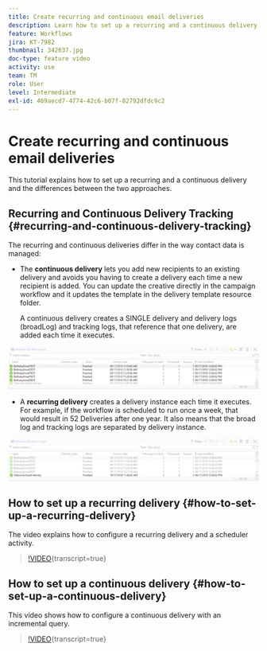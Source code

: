 ```yaml
---
title: Create recurring and continuous email deliveries
description: Learn how to set up a recurring and a continuous delivery and understand the differences between the two approaches.
feature: Workflows
jira: KT-7982
thumbnail: 342637.jpg
doc-type: feature video
activity: use
team: TM
role: User
level: Intermediate
exl-id: 469aecd7-4774-42c6-b07f-82792dfdc9c2
---
```

# Create recurring and continuous email deliveries

This tutorial explains how to set up a recurring and a continuous delivery and the differences between the two approaches.  

## Recurring and Continuous Delivery Tracking {#recurring-and-continuous-delivery-tracking}

The recurring and continuous deliveries differ in the way contact data is managed:

* The **continuous delivery** lets you add new recipients to an existing delivery and avoids you having to create a delivery each time a new recipient is added. You can update the creative directly in the campaign workflow and it updates the template in the delivery template resource folder.  
  
  A continuous delivery creates a SINGLE delivery and delivery logs (broadLog) and tracking logs, that reference that one delivery, are added each time it executes.

![Continuous Delivery](/help/assets/delivery_continuous.jpg)

* A **recurring delivery** creates a delivery instance each time it executes. For example, if the workflow is scheduled to run once a week, that would result in 52 Deliveries after one year. It also means that the broad log and tracking logs are separated by delivery instance.

![Recurring Delivery](/help/assets/delivery_recurring.jpg)

## How to set up a recurring delivery {#how-to-set-up-a-recurring-delivery}

The video explains how to configure a recurring delivery and a scheduler activity.

>[!VIDEO](https://video.tv.adobe.com/v/342638?quality=12&learn=on){transcript=true}

## How to set up a continuous delivery {#how-to-set-up-a-continuous-delivery}

This video shows how to configure a continuous delivery with an incremental query.

>[!VIDEO](https://video.tv.adobe.com/v/342637?quality=12&learn=on){transcript=true}
